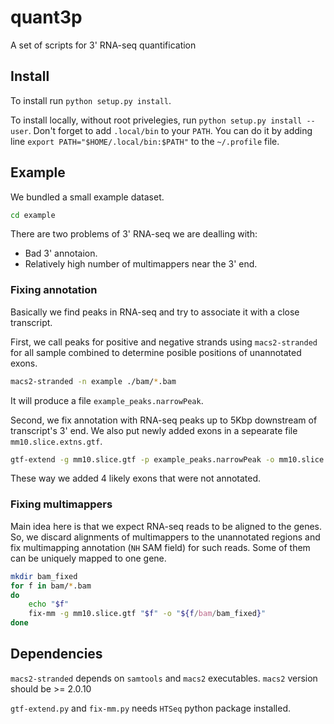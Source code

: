 quant3p
=======

A set of scripts for 3' RNA-seq quantification

## Install

To install run `python setup.py install`.

To install locally, without root privelegies, run `python setup.py install --user`. Don't forget to add `.local/bin` to your `PATH`. You can do it by adding line `export PATH="$HOME/.local/bin:$PATH"` to the `~/.profile` file.

## Example

We bundled a small example dataset.

```bash
cd example
```

There are two problems of 3' RNA-seq we are dealling with:
* Bad 3' annotaion.
* Relatively high number of multimappers near the 3' end.

### Fixing annotation

Basically we find peaks in RNA-seq and try to associate it with a close transcript.

First, we call peaks for positive and negative strands using `macs2-stranded` for
all sample combined to determine posible positions of unannotated exons.

```bash
macs2-stranded -n example ./bam/*.bam
```

It will produce a file `example_peaks.narrowPeak`.

Second, we fix annotation with RNA-seq peaks up to 5Kbp downstream of transcript's 3' end.
We also put newly added exons in a sepearate file `mm10.slice.extns.gtf`.

```bash
gtf-extend -g mm10.slice.gtf -p example_peaks.narrowPeak -o mm10.slice.extended.gtf --extns-out mm10.slice.extns.gtf
```

These way we added 4 likely exons that were not annotated.

### Fixing multimappers

Main idea here is that we expect RNA-seq reads to be aligned to the genes.
So, we discard alignments of multimappers to the unannotated regions and 
fix multimapping annotation (`NH` SAM field) for such reads. Some of them
can be uniquely mapped to one gene.

```bash
mkdir bam_fixed
for f in bam/*.bam
do
    echo "$f"
    fix-mm -g mm10.slice.gtf "$f" -o "${f/bam/bam_fixed}"
done
```

## Dependencies

`macs2-stranded` depends on `samtools` and `macs2` executables.  `macs2` version should be >= 2.0.10

`gtf-extend.py` and `fix-mm.py` needs `HTSeq` python package installed.

